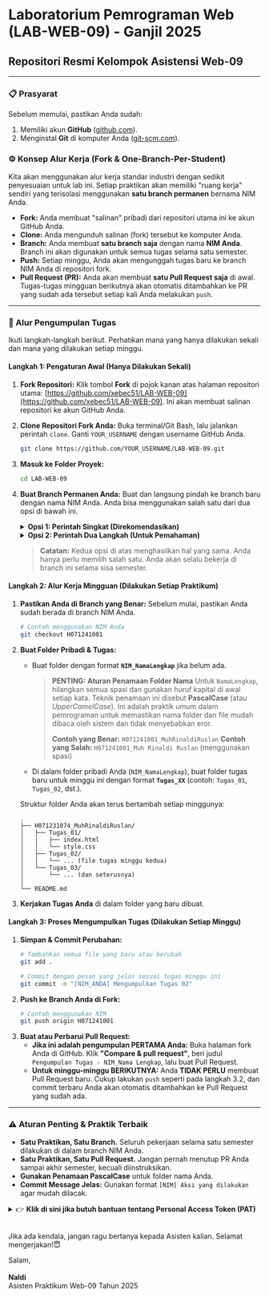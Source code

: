 # Laboratorium Pemrograman Web (LAB-WEB-09) - Ganjil 2025
## Repositori Resmi Kelompok Asistensi Web-09

---

### 📋 Prasyarat

Sebelum memulai, pastikan Anda sudah:
1.  Memiliki akun **GitHub** ([github.com](https://github.com)).
2.  Menginstal **Git** di komputer Anda ([git-scm.com](https://git-scm.com/)).

### ⚙️ Konsep Alur Kerja (Fork & One-Branch-Per-Student)

Kita akan menggunakan alur kerja standar industri dengan sedikit penyesuaian untuk lab ini. Setiap praktikan akan memiliki "ruang kerja" sendiri yang terisolasi menggunakan **satu branch permanen** bernama NIM Anda.

* **Fork:** Anda membuat "salinan" pribadi dari repositori utama ini ke akun GitHub Anda.
* **Clone:** Anda mengunduh salinan (fork) tersebut ke komputer Anda.
* **Branch:** Anda membuat **satu branch saja** dengan nama **NIM Anda**. Branch ini akan digunakan untuk semua tugas selama satu semester.
* **Push:** Setiap minggu, Anda akan mengunggah tugas baru ke branch NIM Anda di repositori fork.
* **Pull Request (PR):** Anda akan membuat **satu Pull Request saja** di awal. Tugas-tugas mingguan berikutnya akan otomatis ditambahkan ke PR yang sudah ada tersebut setiap kali Anda melakukan `push`.

---

### 🚀 Alur Pengumpulan Tugas

Ikuti langkah-langkah berikut. Perhatikan mana yang hanya dilakukan sekali dan mana yang dilakukan setiap minggu.

#### Langkah 1: Pengaturan Awal (Hanya Dilakukan Sekali)

1.  **Fork Repositori:** Klik tombol **Fork** di pojok kanan atas halaman repositori utama: [https://github.com/xebec51/LAB-WEB-09](https://github.com/xebec51/LAB-WEB-09). Ini akan membuat salinan repositori ke akun GitHub Anda. 
2.  **Clone Repositori Fork Anda:** Buka terminal/Git Bash, lalu jalankan perintah `clone`. Ganti `YOUR_USERNAME` dengan username GitHub Anda.
    ```sh
    git clone https://github.com/YOUR_USERNAME/LAB-WEB-09.git
    ```
3.  **Masuk ke Folder Proyek:**
    ```sh
    cd LAB-WEB-09
    ```
4.  **Buat Branch Permanen Anda:** Buat dan langsung pindah ke branch baru dengan nama NIM Anda. Anda bisa menggunakan salah satu dari dua opsi di bawah ini.

    <details>
    <summary><strong>Opsi 1: Perintah Singkat (Direkomendasikan)</strong></summary>

    Gunakan perintah `git checkout -b <nama-branch>`. Flag `-b` adalah singkatan dari `--branch`, yang merupakan perintah untuk **membuat branch baru dan langsung berpindah** ke branch tersebut dalam satu langkah.
    ```sh
    # Contoh menggunakan NIM
    git checkout -b H071241001
    ```
    </details>

    <details>
    <summary><strong>Opsi 2: Perintah Dua Langkah (Untuk Pemahaman)</strong></summary>

    Jika Anda ingin memahami prosesnya secara terpisah, Anda bisa menggunakan dua perintah:
    
    1.  **`git branch <nama-branch>`** untuk **membuat** branch baru.
        ```sh
        # Contoh menggunakan NIM
        git branch H071241001
        ```
    2.  **`git checkout <nama-branch>`** untuk **berpindah** ke branch yang sudah dibuat.
        ```sh
        # Contoh menggunakan NIM
        git checkout H071241001
        ```
    </details>
    
    > **Catatan:** Kedua opsi di atas menghasilkan hal yang sama. Anda hanya perlu memilih salah satu. Anda akan selalu bekerja di branch ini selama sisa semester.

#### Langkah 2: Alur Kerja Mingguan (Dilakukan Setiap Praktikum)

1.  **Pastikan Anda di Branch yang Benar:** Sebelum mulai, pastikan Anda sudah berada di branch NIM Anda.
    ```sh
    # Contoh menggunakan NIM Anda
    git checkout H071241001
    ```
2.  **Buat Folder Pribadi & Tugas:**
    * Buat folder dengan format **`NIM_NamaLengkap`** jika belum ada.
    
        > **PENTING: Aturan Penamaan Folder Nama**
        > Untuk `NamaLengkap`, hilangkan semua spasi dan gunakan huruf kapital di awal setiap kata. Teknik penamaan ini disebut **PascalCase** (atau *UpperCamelCase*). Ini adalah praktik umum dalam pemrograman untuk memastikan nama folder dan file mudah dibaca oleh sistem dan tidak menyebabkan eror.
        >
        > **Contoh yang Benar:** `H071241001_MuhRinaldiRuslan`
        > **Contoh yang Salah:** `H071241001_Muh Rinaldi Ruslan` (menggunakan spasi)

    * Di dalam folder pribadi Anda (`NIM_NamaLengkap`), buat folder tugas baru untuk minggu ini dengan format **`Tugas_XX`** (contoh: `Tugas_01`, `Tugas_02`, dst.).

    Struktur folder Anda akan terus bertambah setiap minggunya:
    ```
    .
    ├── H071231074_MuhRinaldiRuslan/
    │   ├── Tugas_01/
    │   │   ├── index.html
    │   │   └── style.css
    │   ├── Tugas_02/
    │   │   └── ... (file tugas minggu kedua)
    │   └── Tugas_03/
    │       └── ... (dan seterusnya)
    │
    └── README.md
    ```
3.  **Kerjakan Tugas Anda** di dalam folder yang baru dibuat.

#### Langkah 3: Proses Mengumpulkan Tugas (Dilakukan Setiap Minggu)

1.  **Simpan & Commit Perubahan:**
    ```sh
    # Tambahkan semua file yang baru atau berubah
    git add .

    # Commit dengan pesan yang jelas sesuai tugas minggu ini
    git commit -m "[NIM_ANDA] Mengumpulkan Tugas 02"
    ```
2.  **Push ke Branch Anda di Fork:**
    ```sh
    # Contoh menggunakan NIM
    git push origin H071241001
    ```
3.  **Buat atau Perbarui Pull Request:**
    * **Jika ini adalah pengumpulan PERTAMA Anda:** Buka halaman fork Anda di GitHub. Klik **"Compare & pull request"**, beri judul `Pengumpulan Tugas - NIM_Nama Lengkap`, lalu buat Pull Request.
    * **Untuk minggu-minggu BERIKUTNYA:** Anda **TIDAK PERLU** membuat Pull Request baru. Cukup lakukan `push` seperti pada langkah 3.2, dan commit terbaru Anda akan otomatis ditambahkan ke Pull Request yang sudah ada.

---

### ⚠️ Aturan Penting & Praktik Terbaik

* **Satu Praktikan, Satu Branch.** Seluruh pekerjaan selama satu semester dilakukan di dalam branch NIM Anda.
* **Satu Praktikan, Satu Pull Request.** Jangan pernah menutup PR Anda sampai akhir semester, kecuali diinstruksikan.
* **Gunakan Penamaan PascalCase** untuk folder nama Anda.
* **Commit Message Jelas:** Gunakan format `[NIM] Aksi yang dilakukan` agar mudah dilacak.

<details>
<summary>👉 <strong>Klik di sini jika butuh bantuan tentang Personal Access Token (PAT)</strong></summary>

Jika Git meminta *password* saat Anda melakukan `push`, Anda harus menggunakan **Personal Access Token (PAT)**, bukan password akun GitHub Anda.

**Cara Membuat PAT:**
1.  Buka **Settings** di profil GitHub Anda (pojok kanan atas).
2.  Scroll ke bawah, pilih **Developer settings** di menu kiri.
3.  Pilih **Personal access tokens** -> **Tokens (classic)**.
4.  Klik **Generate new token** -> **Generate new token (classic)**.
5.  **Note:** Beri nama token, misal: `Akses untuk Lab Web Unhas`.
6.  **Expiration:** Pilih durasi token (misal: 90 hari atau sampai akhir semester).
7.  **Select scopes:** Centang kotak **`repo`**. Ini memberikan izin penuh untuk repositori.
8.  Klik **Generate token**.
9.  **SIMPAN TOKEN!** Salin token yang muncul dan simpan di tempat yang aman. Token ini hanya akan muncul sekali. Jika hilang, Anda harus membuat yang baru.

</details>

<br>

Jika ada kendala, jangan ragu bertanya kepada Asisten kalian. Selamat mengerjakan!😇

Salam, <br><br>
**Naldi**<br>
Asisten Praktikum Web-09 Tahun 2025
